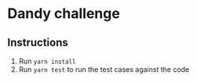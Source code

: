 # Dandy challenge
## Instructions
1. Run `yarn install`
1. Run `yarn test` to run the test cases against the code
